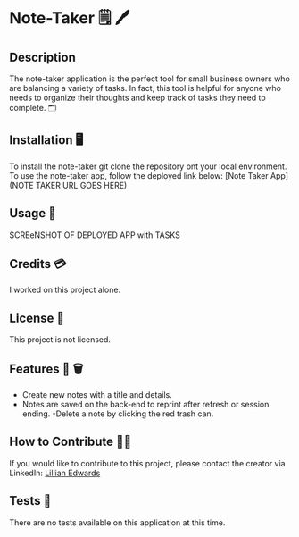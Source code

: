 # Note-Taker 🗒️ 🖊️

## Description 
The note-taker application is the perfect tool for small business owners who are balancing a variety of tasks. In fact, this tool is helpful for anyone who needs to organize their thoughts and keep track of tasks they need to complete. 🗂️

## Installation 🖥️
To install the note-taker git clone the repository ont your local environment. To use the note-taker app, follow the deployed link below:
[Note Taker App](NOTE TAKER URL GOES HERE)

## Usage 📸
SCREeNSHOT OF DEPLOYED APP with TASKS 

## Credits 💳
I worked on this project alone.

## License 🪪
This project is not licensed. 

## Features 💾 🗑️
- Create new notes with a title and details.
- Notes are saved on the back-end to reprint after refresh or session ending. 
-Delete a note by clicking the red trash can.

## How to Contribute 🤝🏼
If you would like to contribute to this project, please contact the creator via LinkedIn: [Lillian Edwards](https://www.linkedin.com/in/lillian-edwards63/)

## Tests 🧪
There are no tests available on this application at this time. 

